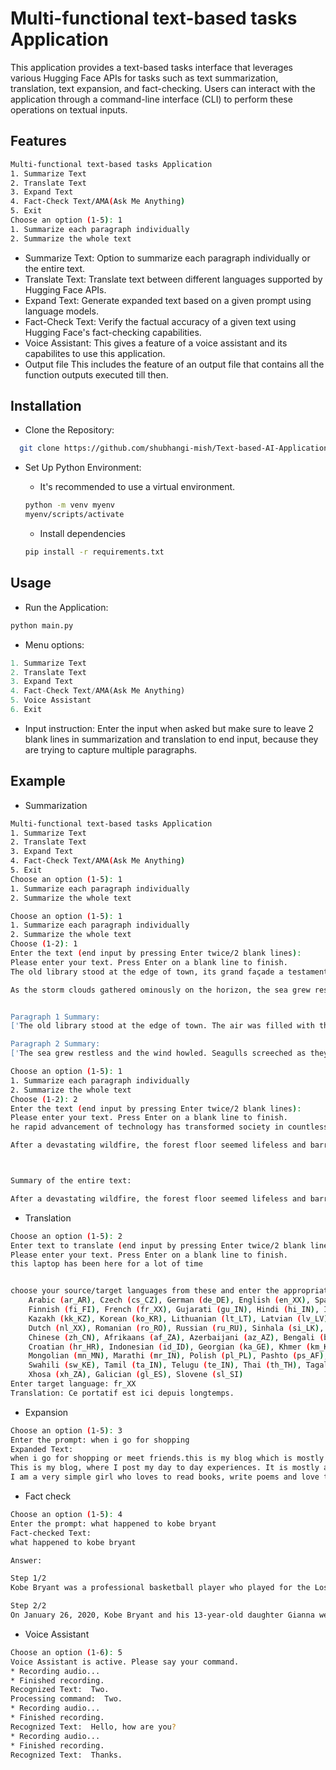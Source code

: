 
# Multi-functional text-based tasks Application

This application provides a text-based tasks interface that leverages various Hugging Face APIs for tasks such as text summarization, translation, text expansion, and fact-checking. Users can interact with the application through a command-line interface (CLI) to perform these operations on textual inputs.


## Features


```bash
Multi-functional text-based tasks Application
1. Summarize Text
2. Translate Text
3. Expand Text
4. Fact-Check Text/AMA(Ask Me Anything)
5. Exit
Choose an option (1-5): 1
1. Summarize each paragraph individually
2. Summarize the whole text

```
- Summarize Text:
Option to summarize each paragraph individually or the entire text.
- Translate Text:
Translate text between different languages supported by Hugging Face APIs.
- Expand Text:
Generate expanded text based on a given prompt using language models.
- Fact-Check Text:
Verify the factual accuracy of a given text using Hugging Face's fact-checking capabilities.
- Voice Assistant:
This gives a feature of a voice assistant and its capabilites to use this application.
- Output file
This includes the feature of an output file that contains all the function outputs executed till then.




## Installation

- Clone the Repository:

```bash
  git clone https://github.com/shubhangi-mish/Text-based-AI-Application.git


```
- Set Up Python Environment:

   - It's recommended to use a virtual environment.
   ```bash
  python -m venv myenv
  myenv/scripts/activate
    ```
    - Install dependencies
   ```bash
  pip install -r requirements.txt

    ```

 
    
## Usage

- Run the Application:

```python
python main.py

```

- Menu options:
```python
1. Summarize Text
2. Translate Text
3. Expand Text
4. Fact-Check Text/AMA(Ask Me Anything)
5. Voice Assistant
6. Exit

```
- Input instruction:
Enter the input when asked but make sure to leave 2 blank lines in summarization and translation to end input, because they are trying to capture multiple paragraphs.
## Example

- Summarization
```bash
Multi-functional text-based tasks Application
1. Summarize Text
2. Translate Text
3. Expand Text
4. Fact-Check Text/AMA(Ask Me Anything)
5. Exit
Choose an option (1-5): 1
1. Summarize each paragraph individually
2. Summarize the whole text

```
```bash
Choose an option (1-5): 1
1. Summarize each paragraph individually
2. Summarize the whole text
Choose (1-2): 1
Enter the text (end input by pressing Enter twice/2 blank lines):
Please enter your text. Press Enter on a blank line to finish.
The old library stood at the edge of town, its grand façade a testament to a bygone era. Inside, the air was filled with the musty scent of ancient books, their leather-bound covers worn and faded. Rows upon rows of shelves stretched towards the high ceilings, each one laden with the weight of countless stories and secrets. In a quiet corner, a young man sat engrossed in a dusty tome, his mind traveling to distant lands and forgotten times, the world outside forgotten in the face of his literary adventure.

As the storm clouds gathered ominously on the horizon, the sea grew restless, its waves crashing violently against the rocky shore. The wind howled, whipping through the trees and sending leaves flying in all directions. Seagulls screeched as they fought against the gusts, their cries barely audible above the roar of the tempest. In a small cottage perched on the cliff, a family huddled together by the fire, drawing comfort from the warmth and light as the storm raged outside, a stark reminder of nature's raw power.


Paragraph 1 Summary:
['The old library stood at the edge of town. The air was filled with the musty scent of ancient books. Rows upon rows of shelves stretched towards the high ceilings. In a quiet corner, a young man sat engrossed in a dusty tome.']

Paragraph 2 Summary:
['The sea grew restless and the wind howled. Seagulls screeched as they fought against the gusts. In a small cottage perched on the cliff, a family huddled together by the fire.']

```
```bash
Choose an option (1-5): 1
1. Summarize each paragraph individually
2. Summarize the whole text
Choose (1-2): 2
Enter the text (end input by pressing Enter twice/2 blank lines):
Please enter your text. Press Enter on a blank line to finish.
he rapid advancement of technology has transformed society in countless ways. Smartphones have become ubiquitous, enabling instant communication and access to information from anywhere in the world. Social media platforms have reshaped how people connect, share, and interact, creating new forms of community and influence. However, this technological boom also raises concerns about privacy, data security, and the impact on mental health, prompting ongoing discussions about the balance between innovation and regulation.

After a devastating wildfire, the forest floor seemed lifeless and barren. Yet, with the arrival of spring rains, a remarkable transformation began. Tiny green shoots pushed through the charred earth, and within weeks, the landscape was dotted with new growth. This resilience of nature serves as a powerful reminder of the cycles of destruction and renewal, highlighting the 



Summary of the entire text:

After a devastating wildfire, the forest floor seemed lifeless and barren, but with the arrival of spring rains, a remarkable transformation began. This resilience of nature serves as a powerful reminder of the cycles of destruction and renewal.

```

- Translation
```bash
Choose an option (1-5): 2
Enter text to translate (end input by pressing Enter twice/2 blank lines):
Please enter your text. Press Enter on a blank line to finish.
this laptop has been here for a lot of time


choose your source/target languages from these and enter the appropriate language code:
    Arabic (ar_AR), Czech (cs_CZ), German (de_DE), English (en_XX), Spanish (es_XX), Estonian (et_EE),
    Finnish (fi_FI), French (fr_XX), Gujarati (gu_IN), Hindi (hi_IN), Italian (it_IT), Japanese (ja_XX),
    Kazakh (kk_KZ), Korean (ko_KR), Lithuanian (lt_LT), Latvian (lv_LV), Burmese (my_MM), Nepali (ne_NP),
    Dutch (nl_XX), Romanian (ro_RO), Russian (ru_RU), Sinhala (si_LK), Turkish (tr_TR), Vietnamese (vi_VN),
    Chinese (zh_CN), Afrikaans (af_ZA), Azerbaijani (az_AZ), Bengali (bn_IN), Persian (fa_IR), Hebrew (he_IL),
    Croatian (hr_HR), Indonesian (id_ID), Georgian (ka_GE), Khmer (km_KH), Macedonian (mk_MK), Malayalam (ml_IN),        
    Mongolian (mn_MN), Marathi (mr_IN), Polish (pl_PL), Pashto (ps_AF), Portuguese (pt_XX), Swedish (sv_SE),
    Swahili (sw_KE), Tamil (ta_IN), Telugu (te_IN), Thai (th_TH), Tagalog (tl_XX), Ukrainian (uk_UA), Urdu (ur_PK),      
    Xhosa (xh_ZA), Galician (gl_ES), Slovene (sl_SI)
Enter target language: fr_XX
Translation: Ce portatif est ici depuis longtemps.

```
- Expansion
```bash
Choose an option (1-5): 3
Enter the prompt: when i go for shopping
Expanded Text:
when i go for shopping or meet friends.this is my blog which is mostly about my daily life.
This is my blog, where I post my day to day experiences. It is mostly about my life, my thoughts and my experiences.     
I am a very simple girl who loves to read books, write poems and love to play badminton. I am a very honest person and don't like to lie to anyone. I always want to be the best in my work and I am a very hardworking person. I don't like to waste my time in doing useless things. I like to play badminton and love to read books

```
- Fact check
```bash
Choose an option (1-5): 4
Enter the prompt: what happened to kobe bryant
Fact-checked Text:
what happened to kobe bryant

Answer:

Step 1/2
Kobe Bryant was a professional basketball player who played for the Los Angeles Lakers in the National Basketball Association (NBA). He was widely considered one of the greatest players in NBA history, having won five NBA championships and being named an All-Star 18 times.

Step 2/2
On January 26, 2020, Kobe Bryant and his 13-year-old daughter Gianna were among nine people who

```
- Voice Assistant
```bash
Choose an option (1-6): 5
Voice Assistant is active. Please say your command.
* Recording audio...
* Finished recording.
Recognized Text:  Two.
Processing command:  Two.
* Recording audio...
* Finished recording.
Recognized Text:  Hello, how are you?
* Recording audio...
* Finished recording.
Recognized Text:  Thanks.

```
